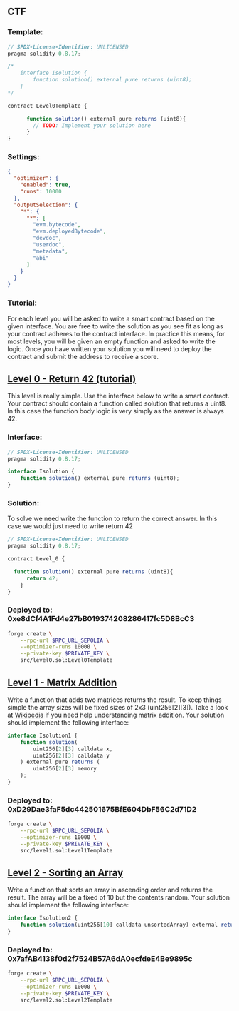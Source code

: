 ## CTF

### Template:

```js
// SPDX-License-Identifier: UNLICENSED
pragma solidity 0.8.17;

/*
    interface Isolution {
        function solution() external pure returns (uint8);
    }
*/

contract Level0Template {

	  function solution() external pure returns (uint8){
        // TODO: Implement your solution here
      }
}
```

### Settings:
```json
{
  "optimizer": {
    "enabled": true,
    "runs": 10000
  },
  "outputSelection": {
    "*": {
      "*": [
        "evm.bytecode",
        "evm.deployedBytecode",
        "devdoc",
        "userdoc",
        "metadata",
        "abi"
      ]
    }
  }
}
```

### Tutorial:
For each level you will be asked to write a smart contract based on the given interface. You are free to write the solution as you see fit as long as your contract adheres to the contract interface. In practice this means, for most levels, you will be given an empty function and asked to write the logic. Once you have written your solution you will need to deploy the contract and submit the address to receive a score.

## [Level 0 - Return 42 (tutorial)](https://www.solidityctf.xyz/level-0)

This level is really simple. Use the interface below to write a smart contract. Your contract should contain a function called solution that returns a uint8. In this case the function body logic is very simply as the answer is always 42.

### Interface:
```ts
// SPDX-License-Identifier: UNLICENSED
pragma solidity 0.8.17;

interface Isolution {
    function solution() external pure returns (uint8);
}
```

### Solution:
To solve we need write the function to return the correct answer. In this case we would just need to write return 42

```ts
// SPDX-License-Identifier: UNLICENSED
pragma solidity 0.8.17;

contract Level_0 {

  function solution() external pure returns (uint8){
      return 42;
    }
}
```

### Deployed to: 0xe8dCf4A1Fd4e27bB019374208286417fc5D8BcC3
```sh
forge create \
    --rpc-url $RPC_URL_SEPOLIA \
    --optimizer-runs 10000 \
    --private-key $PRIVATE_KEY \
    src/level0.sol:Level0Template
```

## [Level 1 - Matrix Addition](https://www.solidityctf.xyz/level-1)

Write a function that adds two matrices returns the result. To keep things simple the array sizes will be fixed sizes of 2x3 (uint256[2][3]). Take a look at [Wikipedia](https://en.wikipedia.org/wiki/Matrix_addition) if you need help understanding matrix addition. Your solution should implement the following interface:
```ts
interface Isolution1 {
    function solution(
        uint256[2][3] calldata x, 
        uint256[2][3] calldata y
    ) external pure returns (
        uint256[2][3] memory
    );
}
```

### Deployed to: 0xD29Dae3faF5dc442501675BfE604DbF56C2d71D2
```sh
forge create \
    --rpc-url $RPC_URL_SEPOLIA \
    --optimizer-runs 10000 \
    --private-key $PRIVATE_KEY \
    src/level1.sol:Level1Template
```

## [Level 2 - Sorting an Array](https://www.solidityctf.xyz/level-2)

Write a function that sorts an array in ascending order and returns the result. The array will be a fixed of 10 but the contents random. Your solution should implement the following interface:

```ts
interface Isolution2 {
    function solution(uint256[10] calldata unsortedArray) external returns (uint256[10] memory sortedArray);
}
```

### Deployed to: 0x7afAB4138f0d2f7524B57A6dA0ecfdeE4Be9895c
```sh
forge create \
    --rpc-url $RPC_URL_SEPOLIA \
    --optimizer-runs 10000 \
    --private-key $PRIVATE_KEY \
    src/level2.sol:Level2Template
```
